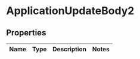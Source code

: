 # ApplicationUpdateBody2

## Properties
Name | Type | Description | Notes
------------ | ------------- | ------------- | -------------
